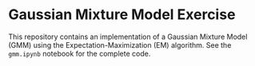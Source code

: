 # Gaussian Mixture Model Exercise

This repository contains an implementation of a Gaussian Mixture Model (GMM) using the Expectation-Maximization (EM) algorithm. See the `gmm.ipynb` notebook for the complete code.